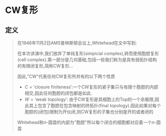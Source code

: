 # CW复形

## 定义

> 在$1946$年$11$月$2$日AMS普林斯顿会议上,$\text{Whitehead}$在文中写到:
>
> 在本次讲演中,我们放弃了单纯复形($\text{simpicial complex}$),转而使用胞腔复形($\text{cell complex}$).第一部分是几何基础,包括一些我们称为是具有弱拓扑结构的有限闭复形,简称$\text{CW}$复形...
>
> 因此,"CW"代表任何CW复形所共有的以下两个性质
>
> * $C = '\text{closure finiteness}'$:一个$\text{CW}$复形的紧子集只与有限个胞腔的内部相交,因此任何胞腔的闭包都是如此.
> * $W = '\text{weak topology}'$: 由于$\text{CW}$复形是其细胞上的$\text{Top}$的一个余极限,因此其上包含了胞腔在包含映射的终拓扑($\text{final topology}$).因此如果对每个胞腔的(闭包)限制为开伙闭,则$\text{CW}$复形的子集也分别是开的或者闭的
>
> $\text{Whitehead}$称$n$-圆盘的内部为"胞腔"所以每个闭合的细胞都对应着一个$n$-圆盘

